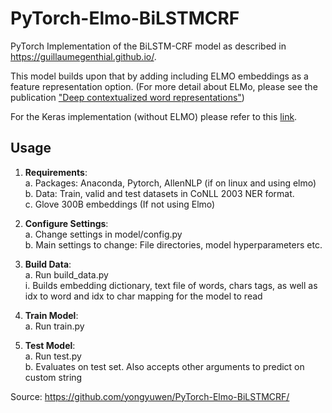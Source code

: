 # PyTorch-Elmo-BiLSTMCRF

PyTorch Implementation of the BiLSTM-CRF model as described in https://guillaumegenthial.github.io/.

This model builds upon that by adding including ELMO embeddings as a feature representation option.
(For more detail about ELMo, please see the publication ["Deep contextualized word representations"](http://arxiv.org/abs/1802.05365))

For the Keras implementation (without ELMO) please refer to this [link](https://github.com/yongyuwen/sequence-tagging-ner).

## Usage
1.	**Requirements**:  
    a.	Packages: Anaconda, Pytorch, AllenNLP (if on linux and using elmo)  
    b.	Data: Train, valid and test datasets in CoNLL 2003 NER format.  
    c.	Glove 300B embeddings (If not using Elmo)

2.	**Configure Settings**:  
    a.	Change settings in model/config.py  
    b.	Main settings to change: File directories, model hyperparameters etc.  

3.	**Build Data**:  
    a.	Run build_data.py  
        i.	Builds embedding dictionary, text file of words, chars tags, as well as idx to word and idx to char mapping for the model to read  

4.	**Train Model**:  
    a.	Run train.py  

5.	**Test Model**:  
    a.	Run test.py  
    b.	Evaluates on test set. Also accepts other arguments to predict on custom string

Source: https://github.com/yongyuwen/PyTorch-Elmo-BiLSTMCRF/
